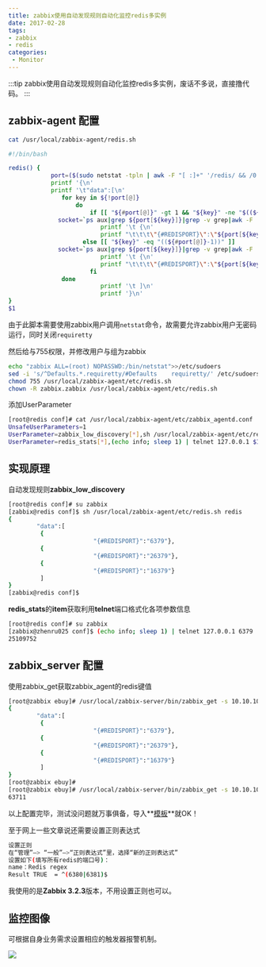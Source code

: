 ```yaml
---
title: zabbix使用自动发现规则自动化监控redis多实例
date: 2017-02-28
tags:
- zabbix
- redis
categories:
 - Monitor
---
```


:::tip 
zabbix使用自动发现规则自动化监控redis多实例，废话不多说，直接撸代码。
:::

<!-- more -->



## zabbix-agent 配置

```bash
cat /usr/local/zabbix-agent/redis.sh

#!/bin/bash

redis() {
            port=($(sudo netstat -tpln | awk -F "[ :]+" '/redis/ && /0.0.0.0/ {print $5}'))
            printf '{\n'
            printf '\t"data":[\n'
               for key in ${!port[@]}
                   do
                       if [[ "${#port[@]}" -gt 1 && "${key}" -ne "$((${#port[@]}-1))" ]];then
              socket=`ps aux|grep ${port[${key}]}|grep -v grep|awk -F '=' '{print $10}'|cut -d ' ' -f 1`
                          printf '\t {\n'
                          printf "\t\t\t\"{#REDISPORT}\":\"${port[${key}]}\"},\n"
                     else [[ "${key}" -eq "((${#port[@]}-1))" ]]
              socket=`ps aux|grep ${port[${key}]}|grep -v grep|awk -F '=' '{print $10}'|cut -d ' ' -f 1`
                          printf '\t {\n'
                          printf "\t\t\t\"{#REDISPORT}\":\"${port[${key}]}\"}\n"
                       fi
               done
                          printf '\t ]\n'
                          printf '}\n'
}
$1
```

由于此脚本需要使用zabbix用户调用`netstat`命令，故需要允许zabbix用户无密码运行，同时关闭`requiretty`

然后给与755权限，并修改用户与组为zabbix
<!-- more -->


```bash
echo "zabbix ALL=(root) NOPASSWD:/bin/netstat">>/etc/sudoers
sed -i 's/^Defaults.*.requiretty/#Defaults    requiretty/' /etc/sudoers
chmod 755 /usr/local/zabbix-agent/etc/redis.sh
chown -R zabbix.zabbix /usr/local/zabbix-agent/etc/redis.sh
```

添加UserParameter

```bash
[root@redis conf]# cat /usr/local/zabbix-agent/etc/zabbix_agentd.conf
UnsafeUserParameters=1
UserParameter=zabbix_low_discovery[*],sh /usr/local/zabbix-agent/etc/redis.sh $1
UserParameter=redis_stats[*],(echo info; sleep 1) | telnet 127.0.0.1 $1   2>&1 |grep -w $2|cut -d : -f2
```

## 实现原理

自动发现规则**zabbix_low_discovery**
```bash
[root@redis conf]# su zabbix
[zabbix@redis conf]$ sh /usr/local/zabbix-agent/etc/redis.sh redis
{
        "data":[
         {
                        "{#REDISPORT}":"6379"},
         {
                        "{#REDISPORT}":"26379"},
         {
                        "{#REDISPORT}":"16379"}
         ]
}
[zabbix@redis conf]$ 
```

**redis_stats**的**item**获取利用**telnet**端口格式化各项参数信息
```bash
[root@redis conf]# su zabbix
[zabbix@zhenru025 conf]$ (echo info; sleep 1) | telnet 127.0.0.1 6379   2>&1 |grep -w used_memory|cut -d : -f2   
25109752
```

## zabbix_server 配置

使用zabbix_get获取zabbix_agent的redis键值

```bash
[root@zabbix ebuy]# /usr/local/zabbix-server/bin/zabbix_get -s 10.10.10.3 -k zabbix_low_discovery[redis]
{
        "data":[
         {
                        "{#REDISPORT}":"6379"},
         {
                        "{#REDISPORT}":"26379"},
         {
                        "{#REDISPORT}":"16379"}
         ]
}
[root@zabbix ebuy]# 
[root@zabbix ebuy]# /usr/local/zabbix-server/bin/zabbix_get -s 10.10.10.3 -k redis_stats[6379,total_connections_received] 
63711
```

以上配置完毕，测试没问题就万事俱备，导入**[模板][1]**就OK！

至于网上一些文章说还需要设置正则表达式

```bash
设置正则
在“管理”—> “一般”—>“正则表达式”里，选择“新的正则表达式”
设置如下(填写所有redis的端口号)：
name：Redis regex
Result TRUE  = ^(6380|6381)$
```

我使用的是**Zabbix 3.2.3**版本，不用设置正则也可以。

## 监控图像

可根据自身业务需求设置相应的触发器报警机制。

![][2]


  [1]: http://pan.baidu.com/s/1eSIamJK
  [2]: ../images/Ztd9BI5jlb1kpLc.jpg
